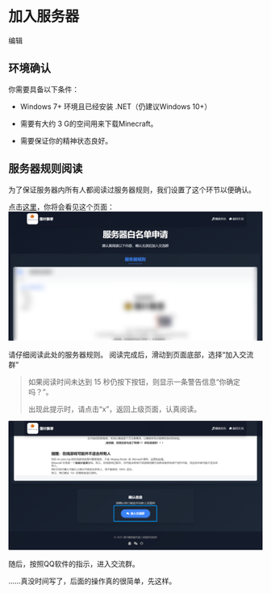 # 加入服务器

编辑

## 环境确认
你需要具备以下条件：

 -  Windows 7+ 环境且已经安装 .NET（仍建议Windows 10+）

 -  需要有大约 3 G的空间用来下载Minecraft。

 -  需要保证你的精神状态良好。

## 服务器规则阅读

为了保证服务器内所有人都阅读过服务器规则，我们设置了这个环节以便确认。

点击[这里](https://lymc.top/whitelist)，你将会看见这个页面：
![服务器规则](image.png)

请仔细阅读此处的服务器规则。
阅读完成后，滑动到页面底部，选择“加入交流群”
> 如果阅读时间未达到 15 秒仍按下按钮，则显示一条警告信息“你确定吗？”。
> 
> 出现此提示时，请点击“x”，返回上级页面，认真阅读。


![按钮指示](image-1.png)

随后，按照QQ软件的指示，进入交流群。

......真没时间写了，后面的操作真的很简单，先这样。